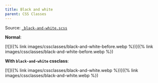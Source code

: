 ```yaml
---
title: Black and white
parent: CSS Classes
---
```


Source: [`_black-and-white.scss`](https://github.com/ElsaTam/obsidian-fancy-a-story/blob/main/scss/cssclasses/_black-and-white.scss) 

**Normal**:

[![]({% link images/cssclasses/black-and-white-before.webp %})]({% link images/cssclasses/black-and-white-before.webp %})

**With `black-and-white` cssclass**:

[![]({% link images/cssclasses/black-and-white.webp %})]({% link images/cssclasses/black-and-white.webp %})